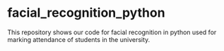 # facial_recognition_python
This repository shows our code for facial recognition in python used for marking attendance of students in the university. 
